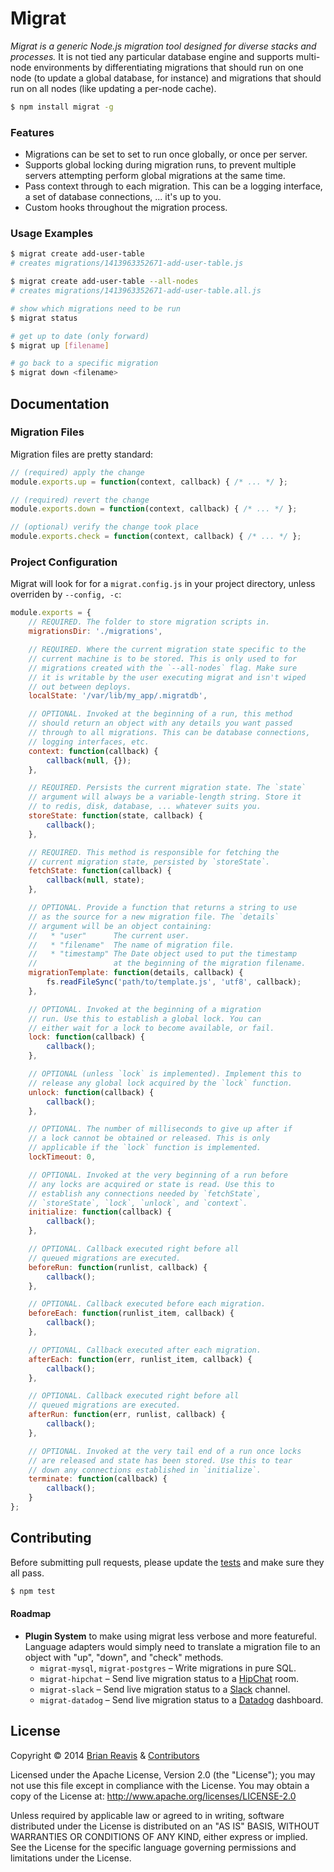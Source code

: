 # Migrat

*Migrat is a generic Node.js migration tool designed for diverse stacks and processes.* It is not tied any particular database engine and supports multi-node environments by differentiating migrations that should run on one node (to update a global database, for instance) and migrations that should run on all nodes (like updating a per-node cache).

```sh
$ npm install migrat -g
```

### Features

- Migrations can be set to set to run once globally, or once per server.
- Supports global locking during migration runs, to prevent multiple servers attempting perform global migrations at the same time.
- Pass context through to each migration. This can be a logging interface, a set of database connections, ... it's up to you.
- Custom hooks throughout the migration process.

### Usage Examples

```sh
$ migrat create add-user-table
# creates migrations/1413963352671-add-user-table.js

$ migrat create add-user-table --all-nodes
# creates migrations/1413963352671-add-user-table.all.js
```

```sh
# show which migrations need to be run
$ migrat status

# get up to date (only forward)
$ migrat up [filename]

# go back to a specific migration
$ migrat down <filename>
```

## Documentation

### Migration Files

Migration files are pretty standard:

```js
// (required) apply the change
module.exports.up = function(context, callback) { /* ... */ };

// (required) revert the change
module.exports.down = function(context, callback) { /* ... */ };

// (optional) verify the change took place
module.exports.check = function(context, callback) { /* ... */ };
```

### Project Configuration

Migrat will look for for a `migrat.config.js` in your project directory, unless overriden by `--config, -c`:

```js
module.exports = {
    // REQUIRED. The folder to store migration scripts in.
    migrationsDir: './migrations',

    // REQUIRED. Where the current migration state specific to the
    // current machine is to be stored. This is only used to for
    // migrations created with the `--all-nodes` flag. Make sure
    // it is writable by the user executing migrat and isn't wiped
    // out between deploys.
    localState: '/var/lib/my_app/.migratdb',

    // OPTIONAL. Invoked at the beginning of a run, this method
    // should return an object with any details you want passed
    // through to all migrations. This can be database connections,
    // logging interfaces, etc.
    context: function(callback) {
        callback(null, {});
    },

    // REQUIRED. Persists the current migration state. The `state`
    // argument will always be a variable-length string. Store it
    // to redis, disk, database, ... whatever suits you.
    storeState: function(state, callback) {
        callback();
    },

    // REQUIRED. This method is responsible for fetching the
    // current migration state, persisted by `storeState`.
    fetchState: function(callback) {
        callback(null, state);
    },

    // OPTIONAL. Provide a function that returns a string to use
    // as the source for a new migration file. The `details`
    // argument will be an object containing:
    //   * "user"      The current user.
    //   * "filename"  The name of migration file.
    //   * "timestamp" The Date object used to put the timestamp
    //                 at the beginning of the migration filename.
    migrationTemplate: function(details, callback) {
        fs.readFileSync('path/to/template.js', 'utf8', callback);
    },

    // OPTIONAL. Invoked at the beginning of a migration
    // run. Use this to establish a global lock. You can
    // either wait for a lock to become available, or fail.
    lock: function(callback) {
        callback();
    },

    // OPTIONAL (unless `lock` is implemented). Implement this to
    // release any global lock acquired by the `lock` function.
    unlock: function(callback) {
        callback();
    },

    // OPTIONAL. The number of milliseconds to give up after if
    // a lock cannot be obtained or released. This is only
    // applicable if the `lock` function is implemented.
    lockTimeout: 0,

    // OPTIONAL. Invoked at the very beginning of a run before
    // any locks are acquired or state is read. Use this to
    // establish any connections needed by `fetchState`,
    // `storeState`, `lock`, `unlock`, and `context`.
    initialize: function(callback) {
        callback();
    },

    // OPTIONAL. Callback executed right before all
    // queued migrations are executed.
    beforeRun: function(runlist, callback) {
        callback();
    },

    // OPTIONAL. Callback executed before each migration.
    beforeEach: function(runlist_item, callback) {
        callback();
    },

    // OPTIONAL. Callback executed after each migration.
    afterEach: function(err, runlist_item, callback) {
        callback();
    },

    // OPTIONAL. Callback executed right before all
    // queued migrations are executed.
    afterRun: function(err, runlist, callback) {
        callback();
    },

    // OPTIONAL. Invoked at the very tail end of a run once locks
    // are released and state has been stored. Use this to tear
    // down any connections established in `initialize`.
    terminate: function(callback) {
        callback();
    }
};
```

## Contributing

Before submitting pull requests, please update the [tests](test) and make sure they all pass.

```sh
$ npm test
```

#### Roadmap

- **Plugin System** to make using migrat less verbose and more featureful. Language adapters would simply need to translate a migration file to an object with "up", "down", and "check" methods.
    - `migrat-mysql`, `migrat-postgres` – Write migrations in pure SQL.
    - `migrat-hipchat` – Send live migration status to a [HipChat](https://www.hipchat.com/) room.
    - `migrat-slack` – Send live migration status to a [Slack](https://slack.com/) channel.
    - `migrat-datadog` – Send live migration status to a [Datadog](https://www.datadoghq.com) dashboard.

## License

Copyright &copy; 2014 [Brian Reavis](https://github.com/brianreavis) & [Contributors](https://github.com/naturalatlas/migrat/graphs/contributors)

Licensed under the Apache License, Version 2.0 (the "License"); you may not use this file except in compliance with the License. You may obtain a copy of the License at: http://www.apache.org/licenses/LICENSE-2.0

Unless required by applicable law or agreed to in writing, software distributed under the License is distributed on an "AS IS" BASIS, WITHOUT WARRANTIES OR CONDITIONS OF ANY KIND, either express or implied. See the License for the specific language governing permissions and limitations under the License.
